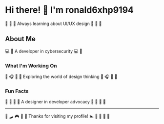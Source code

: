 # Hi there! 👋 I'm ronald6xhp9194

🚀 🏏 🏒 Always learning about UI/UX design 🚀 🏏 🏒

## About Me
💻 🏏 A developer in cybersecurity 💻 🏏

### What I'm Working On
🥁 🎧 🚴 🎨 Exploring the world of design thinking 🥁 🎧 🚴 🎨

### Fun Facts
🏓 🎨 🚵 🎸 A designer in developer advocacy 🏓 🎨 🚵 🎸

---
🚵 🛹 🎮 🎰 🎽 Thanks for visiting my profile! 🏊 🚣 🎨 🎺 🌈
